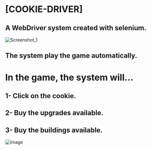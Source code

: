 # [COOKIE-DRIVER]
## A WebDriver system created with selenium.
![Screenshot_1](https://user-images.githubusercontent.com/97007392/210570993-4d8c8670-6069-48b2-9258-01493f7b3300.png)
## The system play the game automatically.
# In the game, the system will...
## 1- Click on the cookie.
## 2- Buy the upgrades available.
## 3- Buy the buildings available.
![image](https://user-images.githubusercontent.com/97007392/210574985-31b3b6fa-38d4-4996-b65d-097a522edf3c.png)
